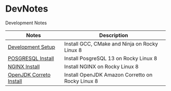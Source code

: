 # DevNotes

Development Notes

|Notes                                                              |Description                                      |
|-------------------------------------------------------------------|-------------------------------------------------|
|[Development Setup](./notes/RL_DevSetup.md)                        |Install GCC, CMake and Ninja on Rocky Linux 8   |
|[POSGRESQL Install](./notes/RL8_POSGRESQL_Install.md)              |Install PosgreSQL 13 on Rocky Linux 8            |
|[NGINX Install](./notes/RL8_NGINX_Install.md)                      |Install NGINX on Rocky Linux 8                   |
|[OpenJDK Correto Install](./notes/RL8_OpenJDK_Corretto_Install.md) |Install OpenJDK Amazon Corretto on Rocky Linux 8 |
